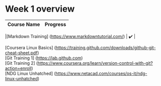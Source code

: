 # Week 1 overview

|Course Name | Progress|
|------------|---------|
                                                      
                                                      
|[Markdown Training] (https://www.markdowntutorial.com/) |  :heavy_check_mark: |


[Coursera Linux Basics] (https://training.github.com/downloads/github-git-cheat-sheet.pdf)   
[Git Training 1] (https://lab.github.com)   
[Git Training 2] (https://www.coursera.org/learn/version-control-with-git?action=enroll)  
[NDG Linux Unhatched] (https://www.netacad.com/courses/os-it/ndg-linux-unhatched)   
